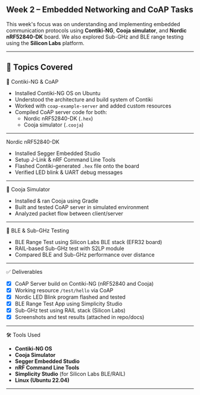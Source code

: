 Week 2 – Embedded Networking and CoAP Tasks
-----------------------------------------------
This week's focus was on understanding and implementing embedded communication protocols using **Contiki-NG**, **Cooja simulator**, and **Nordic nRF52840-DK** board. We also explored Sub-GHz and BLE range testing using the **Silicon Labs** platform.

-------------------------------------------------------------------------------------------------------------------------------------------------------------

🧠 Topics Covered
-----------------------
🔹 Contiki-NG & CoAP
- Installed Contiki-NG OS on Ubuntu
- Understood the architecture and build system of Contiki
- Worked with `coap-example-server` and added custom resources
- Compiled CoAP server code for both:
  - Nordic nRF52840-DK (`.hex`)
  - Cooja simulator (`.cooja`)
--------------------------------------------
Nordic nRF52840-DK
- Installed Segger Embedded Studio
- Setup J-Link & nRF Command Line Tools
- Flashed Contiki-generated `.hex` file onto the board
- Verified LED blink & UART debug messages
--------------------------------------------------------
  🔹 Cooja Simulator
- Installed & ran Cooja using Gradle
- Built and tested CoAP server in simulated environment
- Analyzed packet flow between client/server
----------------------------------------------------------------
🔹 BLE & Sub-GHz Testing
- BLE Range Test using Silicon Labs BLE stack (EFR32 board)
- RAIL-based Sub-GHz test with S2LP module
- Compared BLE and Sub-GHz performance over distance

----------------------------------------------------------------------

✅ Deliverables

- [x] CoAP Server build on Contiki-NG (nRF52840 and Cooja)
- [x] Working resource `/test/hello` via CoAP
- [x] Nordic LED Blink program flashed and tested
- [x] BLE Range Test App using Simplicity Studio
- [x] Sub-GHz test using RAIL stack (Silicon Labs)
- [x] Screenshots and test results (attached in repo/docs)

-----------------------------------------------------------------

🛠️ Tools Used

- **Contiki-NG OS**
- **Cooja Simulator**
- **Segger Embedded Studio**
- **nRF Command Line Tools**
- **Simplicity Studio** (for Silicon Labs BLE/RAIL)
- **Linux (Ubuntu 22.04)**

-----------------------------------------------------------------------

